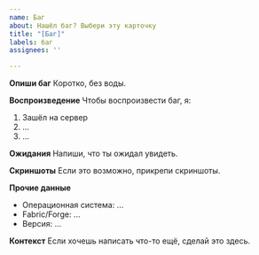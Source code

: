 ```yaml
---
name: Баг
about: Нашёл баг? Выбери эту карточку
title: "[Баг]"
labels: баг
assignees: ''

---
```


**Опиши баг**
Коротко, без воды.

**Воспроизведение**
Чтобы воспроизвести баг, я:
1. Зашёл на сервер
2. ...
3. ...

**Ожидания**
Напиши, что ты ожидал увидеть.

**Скриншоты**
Если это возможно, прикрепи скриншоты.

**Прочие данные**
 - Операционная система: ...
 - Fabric/Forge: ...
 - Версия: ...

**Контекст**
Если хочешь написать что-то ещё, сделай это здесь.
